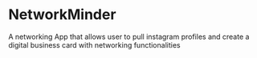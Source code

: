 # NetworkMinder
A networking App that allows user to pull instagram profiles and create a digital business card with networking functionalities

